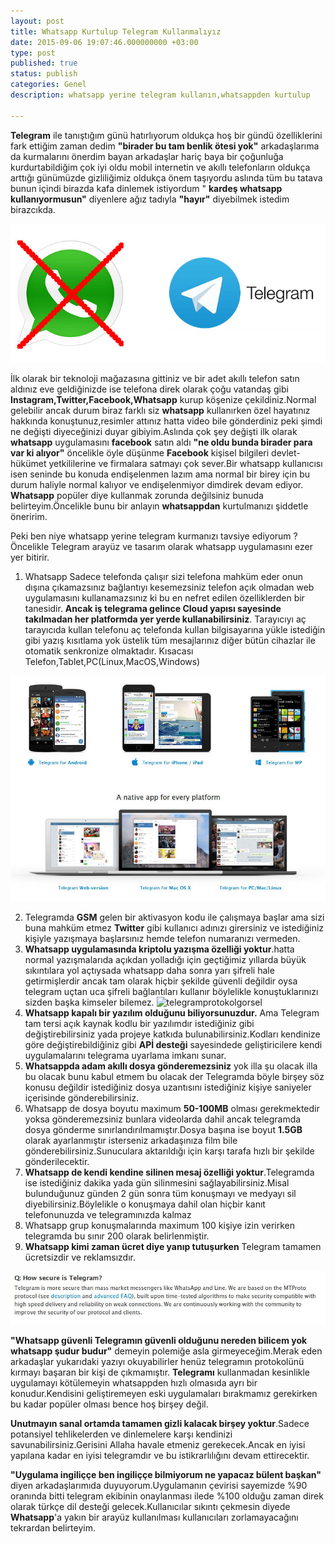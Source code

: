```yaml
---
layout: post
title: Whatsapp Kurtulup Telegram Kullanmalıyız
date: 2015-09-06 19:07:46.000000000 +03:00
type: post
published: true
status: publish
categories: Genel
description: whatsapp yerine telegram kullanın,whatsappden kurtulup

---
```


**Telegram** ile tanıştığım günü hatırlıyorum oldukça hoş bir gündü özelliklerini fark ettiğim zaman dedim **"birader bu tam benlik ötesi yok"** arkadaşlarıma da kurmalarını önerdim bayan arkadaşlar hariç baya bir çoğunluğa kurdurtabildiğim çok iyi oldu mobil internetin ve akıllı telefonların oldukça arttığı günümüzde gizliliğimiz oldukça önem taşıyordu aslında tüm bu tatava bunun içindi birazda kafa dinlemek istiyordum " **kardeş whatsapp kullanıyormusun"** diyenlere ağız tadıyla **"hayır"** diyebilmek istedim birazcıkda.

![whatsappcop](/assets/whatsappcop.jpg)

İlk olarak bir teknoloji mağazasına gittiniz ve bir adet akıllı telefon satın aldınız eve geldiğinizde ise telefona direk olarak çoğu vatandaş gibi **Instagram,Twitter,Facebook,Whatsapp** kurup köşenize çekildiniz.Normal gelebilir ancak durum biraz farklı siz **whatsapp** kullanırken özel hayatınız hakkında konuştunuz,resimler attınız hatta video bile gönderdiniz peki şimdi ne değişti diyeceğinizi duyar gibiyim.Aslında çok şey değişti ilk olarak **whatsapp** uygulamasını **facebook** satın aldı **"ne oldu bunda birader para var ki alıyor"** öncelikle öyle düşünme **Facebook** kişisel bilgileri devlet-hükümet yetkililerine ve firmalara satmayı çok sever.Bir whatsapp kullanıcısı isen seninde bu konuda endişelenmen lazım ama normal bir birey için bu durum haliyle normal kalıyor ve endişelenmiyor dimdirek devam ediyor. **Whatsapp** popüler diye kullanmak zorunda değilsiniz bunuda belirteyim.Öncelikle bunu bir anlayın **whatsappdan** kurtulmanızı şiddetle öneririm.

Peki ben niye whatsapp yerine telegram kurmanızı tavsiye ediyorum ? Öncelikle Telegram arayüz ve tasarım olarak whatsapp uygulamasını ezer yer bitirir.

1. Whatsapp Sadece telefonda çalışır sizi telefona mahküm eder onun dışına çıkamazsınız bağlantıyı kesemezsiniz telefon açık olmadan web uygulamasını kullanamazsınız ki bu en nefret edilen özelliklerden bir tanesidir. **Ancak iş telegrama gelince Cloud yapısı sayesinde takılmadan her platformda yer yerde kullanabilirsiniz**. Tarayıcıyı aç tarayıcıda kullan telefonu aç telefonda kullan bilgisayarına yükle istediğin gibi yazış kısıtlama yok üstelik tüm mesajlarınız diğer bütün cihazlar ile otomatik senkronize olmaktadır. Kısacası Telefon,Tablet,PC(Linux,MacOS,Windows)

![telegramplatformgorsel](/assets/telegramplatformgorsel.jpg)

2. Telegramda **GSM** gelen bir aktivasyon kodu ile çalışmaya başlar ama sizi buna mahküm etmez **Twitter** gibi kullanıcı adınızı girersiniz ve istediğiniz kişiyle yazışmaya başlarsınız hemde telefon numaranızı vermeden.
3. **Whatsapp uygulamasında kriptolu yazışma özelliği yoktur**.hatta normal yazışmalarıda açıkdan yolladığı için geçtiğimiz yıllarda büyük sıkıntılara yol açtıysada whatsapp daha sonra yarı şifreli hale getirmişlerdir ancak tam olarak hiçbir şekilde güvenli değildir oysa telegram uçtan uca şifreli bağlantıları kullanır böylelikle konuştuklarınızı sizden başka kimseler bilemez. ![telegramprotokolgorsel](/assets/telegramprotokolgorsel_vl0gf9.jpg)
4. **Whatsapp kapalı bir yazılım olduğunu biliyorsunuzdur.** Ama Telegram tam tersi açık kaynak kodlu bir yazılımdır istediğiniz gibi değiştirebilirsiniz yada projeye katkıda bulunabilirsiniz.Kodları kendinize göre değiştirebildiğiniz gibi **APİ desteği** sayesindede geliştiricilere kendi uygulamalarını telegrama uyarlama imkanı sunar.
5. **Whatsappda adam akıllı dosya gönderemezsiniz** yok illa şu olacak illa bu olacak bunu kabul etmem bu olacak der Telegramda böyle birşey söz konusu değildir istediğiniz dosya uzantısını istediğiniz kişiye saniyeler içerisinde gönderebilirsiniz.
6. Whatsapp de dosya boyutu maximum **50-100MB** olması gerekmektedir yoksa gönderemezsiniz bunlara videolarda dahil ancak telegramda dosya gönderme sınırlandırılmamıştır.Dosya başına ise boyut **1.5GB** olarak ayarlanmıştır isterseniz arkadaşınıza film bile gönderebilirsiniz.Sunuculara aktarıldığı için karşı tarafa hızlı bir şekilde gönderilecektir.
7. **Whatsapp de kendi kendine silinen mesaj özelliği yoktur**.Telegramda ise istediğiniz dakika yada gün silinmesini sağlayabilirsiniz.Misal bulunduğunuz günden 2 gün sonra tüm konuşmayı ve medyayı sil diyebilirsiniz.Böylelikle o konuşmaya dahil olan hiçbir kanıt telefonunuzda ve telegramınızda kalmaz
8. Whatsapp grup konuşmalarında maximum 100 kişiye izin verirken telegramda bu sınır 200 olarak belirlenmiştir.
9. **Whatsapp kimi zaman ücret diye yanıp tutuşurken** Telegram tamamen ücretsizdir ve reklamsızdır.

![telegramguvenlimi](/assets/telegramguvenlimi.jpg)

**"Whatsapp güvenli Telegramın güvenli olduğunu nereden bilicem yok whatsapp şudur budur"** demeyin polemiğe asla girmeyeceğim.Merak eden arkadaşlar yukarıdaki yazıyı okuyabilirler henüz telegramın protokolünü kırmayı başaran bir kişi de çıkmamıştır. **Telegramı** kullanmadan kesinlikle uygulamayı kötülemeyin whatsappden hızlı olmasıda ayrı bir konudur.Kendisini geliştiremeyen eski uygulamaları bırakmamız gerekirken bu kadar popüler olması bence hoş birşey değil.

**Unutmayın sanal ortamda tamamen gizli kalacak birşey yoktur**.Sadece potansiyel tehlikelerden ve dinlemelere karşı kendinizi savunabilirsiniz.Gerisini Allaha havale etmeniz gerekecek.Ancak en iyisi yapılana kadar en iyisi telegramdır ve bu istikrarlılığını devam ettirecektir.

**"Uygulama ingiliççe ben ingiliççe bilmiyorum ne yapacaz bülent başkan"** diyen arkadaşlarımıda duyuyorum.Uygulamanın çevirisi sayemizde %90 oranında bitti telegram ekibinin onaylanması ilede %100 olduğu zaman direk olarak türkçe dil desteği gelecek.Kullanıcılar sıkıntı çekmesin diyede **Whatsapp**'a yakın bir arayüz kullanılması kullanıcıları zorlamayacağını tekrardan belirteyim.

